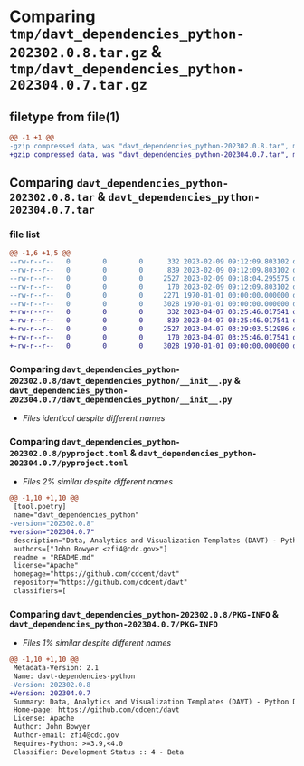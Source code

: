 # Comparing `tmp/davt_dependencies_python-202302.0.8.tar.gz` & `tmp/davt_dependencies_python-202304.0.7.tar.gz`

## filetype from file(1)

```diff
@@ -1 +1 @@
-gzip compressed data, was "davt_dependencies_python-202302.0.8.tar", max compression
+gzip compressed data, was "davt_dependencies_python-202304.0.7.tar", max compression
```

## Comparing `davt_dependencies_python-202302.0.8.tar` & `davt_dependencies_python-202304.0.7.tar`

### file list

```diff
@@ -1,6 +1,5 @@
--rw-r--r--   0        0        0      332 2023-02-09 09:12:09.803102 davt_dependencies_python-202302.0.8/README.md
--rw-r--r--   0        0        0      839 2023-02-09 09:12:09.803102 davt_dependencies_python-202302.0.8/davt_dependencies_python/__init__.py
--rw-r--r--   0        0        0     2527 2023-02-09 09:18:04.295575 davt_dependencies_python-202302.0.8/pyproject.toml
--rw-r--r--   0        0        0      170 2023-02-09 09:12:09.803102 davt_dependencies_python-202302.0.8/setup.cfg
--rw-r--r--   0        0        0     2271 1970-01-01 00:00:00.000000 davt_dependencies_python-202302.0.8/setup.py
--rw-r--r--   0        0        0     3028 1970-01-01 00:00:00.000000 davt_dependencies_python-202302.0.8/PKG-INFO
+-rw-r--r--   0        0        0      332 2023-04-07 03:25:46.017541 davt_dependencies_python-202304.0.7/README.md
+-rw-r--r--   0        0        0      839 2023-04-07 03:25:46.017541 davt_dependencies_python-202304.0.7/davt_dependencies_python/__init__.py
+-rw-r--r--   0        0        0     2527 2023-04-07 03:29:03.512986 davt_dependencies_python-202304.0.7/pyproject.toml
+-rw-r--r--   0        0        0      170 2023-04-07 03:25:46.017541 davt_dependencies_python-202304.0.7/setup.cfg
+-rw-r--r--   0        0        0     3028 1970-01-01 00:00:00.000000 davt_dependencies_python-202304.0.7/PKG-INFO
```

### Comparing `davt_dependencies_python-202302.0.8/davt_dependencies_python/__init__.py` & `davt_dependencies_python-202304.0.7/davt_dependencies_python/__init__.py`

 * *Files identical despite different names*

### Comparing `davt_dependencies_python-202302.0.8/pyproject.toml` & `davt_dependencies_python-202304.0.7/pyproject.toml`

 * *Files 2% similar despite different names*

```diff
@@ -1,10 +1,10 @@
 [tool.poetry]
 name="davt_dependencies_python"
-version="202302.0.8"
+version="202304.0.7"
 description="Data, Analytics and Visualization Templates (DAVT) - Python Dependencies"
 authors=["John Bowyer <zfi4@cdc.gov>"]
 readme = "README.md"
 license="Apache"
 homepage="https://github.com/cdcent/davt"
 repository="https://github.com/cdcent/davt"
 classifiers=[
```

### Comparing `davt_dependencies_python-202302.0.8/PKG-INFO` & `davt_dependencies_python-202304.0.7/PKG-INFO`

 * *Files 1% similar despite different names*

```diff
@@ -1,10 +1,10 @@
 Metadata-Version: 2.1
 Name: davt-dependencies-python
-Version: 202302.0.8
+Version: 202304.0.7
 Summary: Data, Analytics and Visualization Templates (DAVT) - Python Dependencies
 Home-page: https://github.com/cdcent/davt
 License: Apache
 Author: John Bowyer
 Author-email: zfi4@cdc.gov
 Requires-Python: >=3.9,<4.0
 Classifier: Development Status :: 4 - Beta
```

